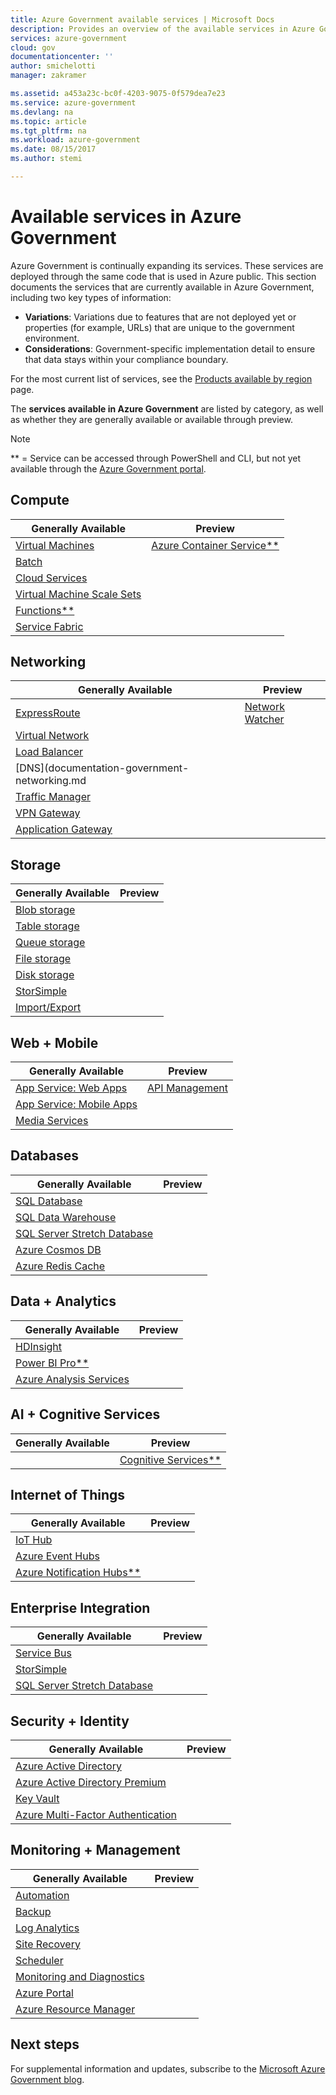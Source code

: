 ```yaml
---
title: Azure Government available services | Microsoft Docs
description: Provides an overview of the available services in Azure Government
services: azure-government
cloud: gov
documentationcenter: ''
author: smichelotti
manager: zakramer

ms.assetid: a453a23c-bc0f-4203-9075-0f579dea7e23
ms.service: azure-government
ms.devlang: na
ms.topic: article
ms.tgt_pltfrm: na
ms.workload: azure-government
ms.date: 08/15/2017
ms.author: stemi

---
```

# Available services in Azure Government
Azure Government is continually expanding its services. These services are deployed through the same code that is used in Azure public. This section documents the services that are currently available in Azure Government, including two key types of information:
* **Variations**: Variations due to features that are not deployed yet or properties (for example, URLs) that are unique to the government environment.  
* **Considerations**: Government-specific implementation detail to ensure that data stays within your compliance boundary.

For the most current list of services, see the [Products available by region](https://azure.microsoft.com/regions/services/) page. 

The **services available in Azure Government** are listed by category, as well as whether they are generally available or available through preview. 

> [!NOTE]
> ** = Service can be accessed through PowerShell and CLI, but not yet available through the [Azure Government portal](https://portal.azure.us).
>
>

## Compute
| Generally Available | Preview |
| --- | --- |
| [Virtual Machines](documentation-government-compute.md#virtual-machines) | [Azure Container Service**](documentation-government-compute.md#azure-container-service) |
| [Batch](documentation-government-compute.md#batch) | |
| [Cloud Services](documentation-government-compute.md#cloud-services) | |
| [Virtual Machine Scale Sets](documentation-government-compute.md#virtual-machine-scale-sets) | |
| [Functions**](documentation-government-compute.md#azure-functions) | |
| [Service Fabric](documentation-government-compute.md#service-fabric) | |

## Networking
| Generally Available | Preview |
| --- | --- |
| [ExpressRoute](documentation-government-networking.md#expressroute-private-connectivity) | [Network Watcher](documentation-government-networking.md#support-for-network-watcher) | 
| [Virtual Network](documentation-government-networking.md#support-for-virtual-network) | |
| [Load Balancer](documentation-government-networking.md#support-for-load-balancer) | |
| [DNS](documentation-government-networking.md | |
| [Traffic Manager](documentation-government-networking.md#support-for-traffic-manager) | |
| [VPN Gateway](documentation-government-networking.md#support-for-vpn-gateway) | |
| [Application Gateway](documentation-government-networking.md#support-for-application-gateway) | |

## Storage
| Generally Available | Preview |
| --- | --- |
| [Blob storage](documentation-government-services-storage.md#azure-storage) | |
| [Table storage](documentation-government-services-storage.md#azure-storage) | |
| [Queue storage](documentation-government-services-storage.md#azure-storage) | |
| [File storage](documentation-government-services-storage.md#azure-storage) | |
| [Disk storage](documentation-government-services-storage.md#azure-storage) | |
| [StorSimple](documentation-government-services-storage.md) | |
| [Import/Export](documentation-government-services-storage.md#azure-importexport) | |

## Web + Mobile
| Generally Available | Preview |
| --- | --- |
| [App Service: Web Apps](documentation-government-services-webandmobile.md#app-services) |[API Management](documentation-government-services-webandmobile.md#api-management) |
| [App Service: Mobile Apps](documentation-government-services-webandmobile.md#app-services) | |
| [Media Services](documentation-government-services-media.md) | |

## Databases
| Generally Available | Preview |
| --- | --- |
| [SQL Database](documentation-government-services-database.md#sql-database) | |
| [SQL Data Warehouse](documentation-government-services-database.md#sql-data-warehouse) | |
| [SQL Server Stretch Database](documentation-government-services-database.md#sql-server-stretch-database) | |
| [Azure Cosmos DB](documentation-government-services-database.md#azure-cosmos-db) | |
| [Azure Redis Cache](documentation-government-services-database.md#azure-redis-cache) | |

## Data + Analytics
| Generally Available | Preview |
| --- | --- |
| [HDInsight](documentation-government-services-dataandanalytics.md#hdinsight) | |
| [Power BI Pro**](documentation-government-services-dataandanalytics.md#power-bi) | |
| [Azure Analysis Services](documentation-government-services-dataandanalytics.md#azure-analysis-services) | |

## AI + Cognitive Services 
| Generally Available | Preview |
| --- | --- |
| | [Cognitive Services**](documentation-government-services-aiandcognitiveservices.md) |

## Internet of Things
| Generally Available | Preview |
| --- | --- |
| [IoT Hub](documentation-government-services-iot-hub.md#azure-iot-hub)| |
| [Azure Event Hubs](documentation-government-services-iot-hub.md#azure-event-hubs) | |
| [Azure Notification Hubs**](documentation-government-services-iot-hub.md#azure-notification-hubs) | |

## Enterprise Integration
| Generally Available | Preview |
| --- | --- |
| [Service Bus](documentation-government-networking.md#support-for-service-bus)| |
| [StorSimple](documentation-government-services-storage.md) | |
| [SQL Server Stretch Database](documentation-government-services-database.md#sql-server-stretch-database) | |

## Security + Identity
| Generally Available | Preview |
| --- | --- |
| [Azure Active Directory](documentation-government-services-securityandidentity.md#azure-active-directory) | |
| [Azure Active Directory Premium](documentation-government-services-securityandidentity.md#azure-active-directory-premium) | |
| [Key Vault](documentation-government-services-securityandidentity.md#key-vault) | |
| [Azure Multi-Factor Authentication](documentation-government-services-securityandidentity.md#azure-multi-factor-authentication) | |

## Monitoring + Management
| Generally Available | Preview |
| --- | --- |
| [Automation](documentation-government-services-monitoringandmanagement.md#automation)| |
| [Backup](documentation-government-services-backup.md) | |
| [Log Analytics](documentation-government-services-monitoringandmanagement.md#log-analytics) | |
| [Site Recovery](documentation-government-services-monitoringandmanagement.md#site-recovery) | | 
| [Scheduler](documentation-government-services-monitoringandmanagement.md#scheduler) | |
| [Monitoring and Diagnostics](documentation-government-services-monitoringandmanagement.md#monitor) | |
| [Azure Portal](documentation-government-services-monitoringandmanagement.md#azure-portal) | |
| [Azure Resource Manager](documentation-government-services-monitoringandmanagement.md#azure-resource-manager) | |


## Next steps
For supplemental information and updates, subscribe to the [Microsoft Azure Government blog](https://blogs.msdn.microsoft.com/azuregov/).

